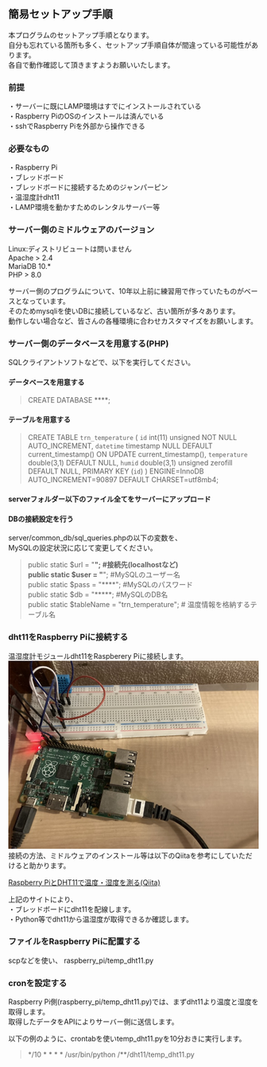 ## 簡易セットアップ手順
本プログラムのセットアップ手順となります。  
自分も忘れている箇所も多く、セットアップ手順自体が間違っている可能性があります。  
各自で動作確認して頂きますようお願いいたします。

### 前提
・サーバーに既にLAMP環境はすでにインストールされている  
・Raspberry PiのOSのインストールは済んでいる  
・sshでRaspberry Piを外部から操作できる  

### 必要なもの
・Raspberry Pi  
・ブレッドボード  
・ブレッドボードに接続するためのジャンパーピン  
・温湿度計dht11  
・LAMP環境を動かすためのレンタルサーバー等  

### サーバー側のミドルウェアのバージョン
Linux:ディストリビュートは問いません  
Apache > 2.4  
MariaDB 10.*  
PHP > 8.0  

サーバー側のプログラムについて、10年以上前に練習用で作っていたものがベースとなっています。  
そのためmysqliを使いDBに接続しているなど、古い箇所が多々あります。  
動作しない場合など、皆さんの各種環境に合わせカスタマイズをお願いします。  

### サーバー側のデータベースを用意する(PHP)
SQLクライアントソフトなどで、以下を実行してください。  

#### データベースを用意する
> CREATE DATABASE ****;  

#### テーブルを用意する
> CREATE TABLE `trn_temperature` (
`id` int(11) unsigned NOT NULL AUTO_INCREMENT,
`datetime` timestamp NULL DEFAULT current_timestamp() ON UPDATE current_timestamp(),
`temperature` double(3,1) DEFAULT NULL,
`humid` double(3,1) unsigned zerofill DEFAULT NULL,
PRIMARY KEY (`id`)
) ENGINE=InnoDB AUTO_INCREMENT=90897 DEFAULT CHARSET=utf8mb4;

#### serverフォルダー以下のファイル全てをサーバーにアップロード
#### DBの接続設定を行う
server/common_db/sql_queries.phpの以下の変数を、  
MySQLの設定状況に応じて変更してください。  

>public static $url = "****";  #接続先(localhostなど)  
public static $user = "****";  #MySQLのユーザー名  
public static $pass = "****";  #MySQLのパスワード  
public static $db = "*****;    #MySQLのDB名  
public static $tableName = "trn_temperature";  # 温度情報を格納するテーブル名

### dht11をRaspberry Piに接続する
温湿度計モジュールdht11をRaspberery Piに接続します。  
![](photo/img01.jpeg)  
接続の方法、ミドルウェアのインストール等は以下のQiitaを参考にしていただけると助かります。  

[Raspberry PiとDHT11で温度・湿度を測る(Qiita)](https://qiita.com/mininobu/items/1ba0223af84be153b850)

上記のサイトにより、  
・ブレッドボードにdht11を配線します。  
・Python等でdht11から温湿度が取得できるか確認します。  

### ファイルをRaspberry Piに配置する
scpなどを使い、 raspberry_pi/temp_dht11.py  

### cronを設定する
Raspberry Pi側(raspberry_pi/temp_dht11.py)では、まずdht11より温度と湿度を取得します。  
取得したデータをAPIによりサーバー側に送信します。  

以下の例のように、crontabを使いtemp_dht11.pyを10分おきに実行します。  
> */10 * * * * /usr/bin/python /**/dht11/temp_dht11.py  
